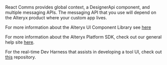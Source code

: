 React Comms provides global context, a DesignerApi component, and multiple messaging APIs. The messaging API that you use will depend on the Alteryx product where your custom app lives.

For more information about the Alteryx UI Component Library see [here](https://alteryx.github.io/alteryx-ui/)

For more information about the Alteryx Platform SDK, check out our general help site [here](https://help.alteryx.com/developer-help/sdk-quickstart-guide).

For the real-time Dev Harness that assists in developing a tool UI, check out [this](https://github.com/alteryx/dev-harness) repository.
 